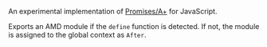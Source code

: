 An experimental implementation of [Promises/A+](https://github.com/promises-aplus/promises-spec) for JavaScript.

Exports an AMD module if the ```define``` function is detected. If not, the module is assigned to the global context as ```After```.

